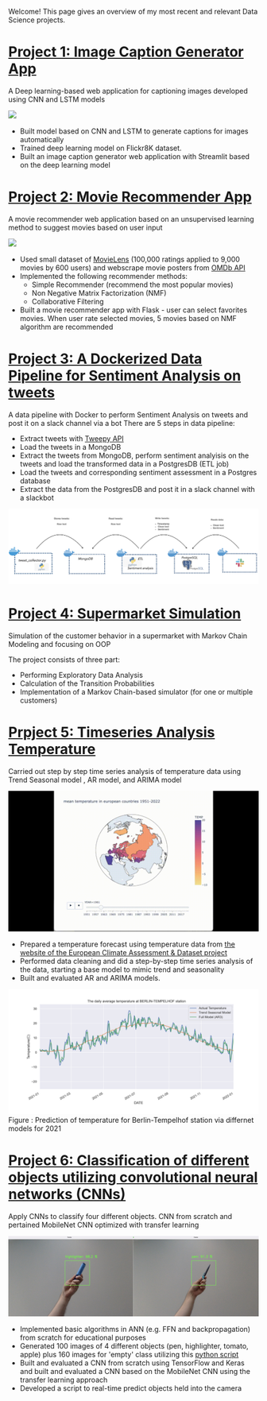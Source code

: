 Welcome! This page gives an overview of my most recent and relevant Data Science projects.

# [Project 1: Image Caption Generator App](https://github.com/miladbehrooz/Image_Caption_Generator) 
A Deep learning-based web application for captioning images developed using CNN and LSTM models

![](images/img-cap-demo.gif)
- Built model based on CNN and LSTM to generate captions for images automatically
- Trained deep learning model on Flickr8K dataset. 
- Built an image caption generator  web application with Streamlit based on the deep learning model  

# [Project 2: Movie Recommender App](https://github.com/miladbehrooz/Movie_Recommender)
A movie recommender web application based on an unsupervised learning method to suggest movies based on user input

![](images/movie-rec-demo.gif)
- Used small dataset of [MovieLens](https://grouplens.org/datasets/movielens/) (100,000 ratings applied to 9,000 movies by 600 users) and webscrape movie posters from [OMDb API](http://www.omdbapi.com/)
- Implemented the following recommender methods:
  - Simple Recommender (recommend the most popular movies)
  - Non Negative Matrix Factorization (NMF)
  - Collaborative Filtering
- Built a movie recommender app with Flask - user can select favorites movies. When user rate selected movies, 5 movies based on NMF algorithm  are recommended 

# [Project 3: A Dockerized Data Pipeline for Sentiment Analysis on tweets](https://github.com/miladbehrooz/Dockerized_Data_Pipeline)
A data pipeline with Docker to perform Sentiment Analysis on tweets and post it on a slack channel via a bot
There are 5 steps in data pipeline:
- Extract tweets with [Tweepy API](https://docs.tweepy.org/en/stable/index.html) 
- Load the tweets in a MongoDB
- Extract the tweets from MongoDB, perform sentiment analyisis on the tweets and load the transformed data in a PostgresDB (ETL job)
- Load the tweets and corresponding sentiment assessment in a Postgres database
- Extract the data from the PostgresDB and post it in a slack channel with a slackbot

![](images/docker-workflow.jpg)

# [Project 4: Supermarket Simulation](https://github.com/miladbehrooz/Supermarket_Simulation)
Simulation of the customer behavior in a supermarket with Markov Chain Modeling and focusing on OOP

The project consists of three part:
- Performing Exploratory Data Analysis
- Calculation of the Transition Probabilities
- Implementation of a Markov Chain-based simulator (for one or multiple customers)

# [Prpject 5: Timeseries Analysis Temperature](https://github.com/miladbehrooz/Timeseries_Analysis_Temperature)
Carried out step by step time series analysis of temperature data using Trend Seasonal model , AR model, and ARIMA model

![](images/temp.gif)

- Prepared a temperature forecast using temperature data from [the website of the European Climate Assessment & Dataset project](https://www.ecad.eu/)
- Performed data cleaning and did a step-by-step time series analysis of the data, starting a base model to mimic trend and seasonality
- Built and evaluated  AR and ARIMA models.

![](images/prediction_2021.png)
Figure : Prediction of temperature for Berlin-Tempelhof station via differnet models for 2021

# [Project 6: Classification of different objects utilizing convolutional neural networks (CNNs)](https://github.com/miladbehrooz/CNN_Object_Classifier)
Apply CNNs to classify four different objects. CNN from scratch and pertained MobileNet CNN optimized with transfer learning

![](images/object-classifier.png)
- Implemented basic algorithms in ANN (e.g. FFN and backpropagation) from scratch for educational purposes
- Generated  100 images of 4 different objects (pen, highlighter, tomato, apple) plus 160 images for 'empty' class utilizing this [python script](https://github.com/bonartm/imageclassifier)
- Built and evaluated a CNN from scratch using TensorFlow and Keras and built and evaluated a CNN based on the MobileNet CNN using the transfer learning approach
- Developed a script to real-time predict objects held into the camera

